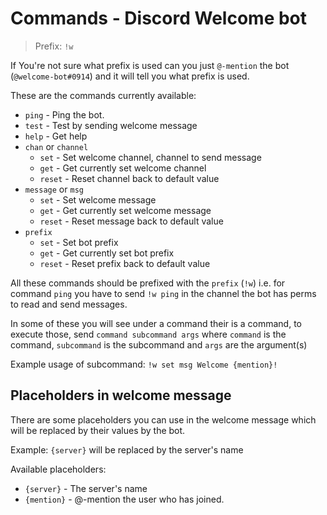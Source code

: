 # Commands - Discord Welcome bot

> Prefix: `!w`

If You're not sure what prefix is used can you just `@-mention` the bot (`@welcome-bot#0914`) and it will tell you what prefix is used.

These are the commands currently available:
- `ping` - Ping the bot.
- `test` - Test by sending welcome message
- `help` - Get help
- `chan` or `channel`
    - `set` - Set welcome channel, channel to send message
    - `get` - Get currently set welcome channel
    - `reset` - Reset channel back to default value
- `message` or `msg`
    - `set` - Set welcome message
    - `get` - Get currently set welcome message
    - `reset` - Reset message back to default value
- `prefix`
    - `set` - Set bot prefix
    - `get` - Get currently set bot prefix
    - `reset` - Reset prefix back to default value

All these commands should be prefixed with the `prefix` (`!w`) i.e. for command `ping` you have to send `!w ping` in the channel the bot has perms to read and send messages.

In some of these you will see under a command their is a command, to execute those, send `command subcommand args` where `command` is the command, `subcommand` is the subcommand and `args` are the argument(s)

Example usage of subcommand: `!w set msg Welcome {mention}!`

## Placeholders in welcome message
There are some placeholders you can use in the welcome message which will be replaced by their values by the bot.

Example: `{server}` will be replaced by the server's name

Available placeholders:
- `{server}` - The server's name
- `{mention}` - @-mention the user who has joined.
